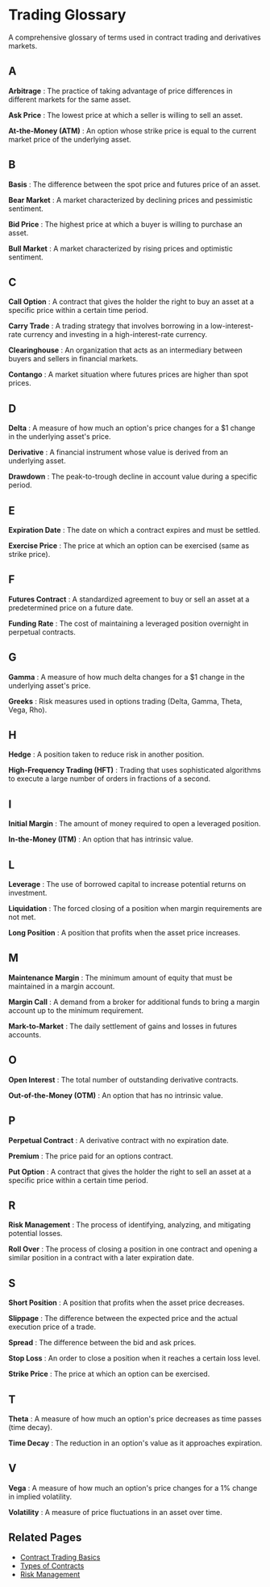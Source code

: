 # Trading Glossary

A comprehensive glossary of terms used in contract trading and derivatives markets.

## A

**Arbitrage**
: The practice of taking advantage of price differences in different markets for the same asset.

**Ask Price**
: The lowest price at which a seller is willing to sell an asset.

**At-the-Money (ATM)**
: An option whose strike price is equal to the current market price of the underlying asset.

## B

**Basis**
: The difference between the spot price and futures price of an asset.

**Bear Market**
: A market characterized by declining prices and pessimistic sentiment.

**Bid Price**
: The highest price at which a buyer is willing to purchase an asset.

**Bull Market**
: A market characterized by rising prices and optimistic sentiment.

## C

**Call Option**
: A contract that gives the holder the right to buy an asset at a specific price within a certain time period.

**Carry Trade**
: A trading strategy that involves borrowing in a low-interest-rate currency and investing in a high-interest-rate currency.

**Clearinghouse**
: An organization that acts as an intermediary between buyers and sellers in financial markets.

**Contango**
: A market situation where futures prices are higher than spot prices.

## D

**Delta**
: A measure of how much an option's price changes for a $1 change in the underlying asset's price.

**Derivative**
: A financial instrument whose value is derived from an underlying asset.

**Drawdown**
: The peak-to-trough decline in account value during a specific period.

## E

**Expiration Date**
: The date on which a contract expires and must be settled.

**Exercise Price**
: The price at which an option can be exercised (same as strike price).

## F

**Futures Contract**
: A standardized agreement to buy or sell an asset at a predetermined price on a future date.

**Funding Rate**
: The cost of maintaining a leveraged position overnight in perpetual contracts.

## G

**Gamma**
: A measure of how much delta changes for a $1 change in the underlying asset's price.

**Greeks**
: Risk measures used in options trading (Delta, Gamma, Theta, Vega, Rho).

## H

**Hedge**
: A position taken to reduce risk in another position.

**High-Frequency Trading (HFT)**
: Trading that uses sophisticated algorithms to execute a large number of orders in fractions of a second.

## I

**Initial Margin**
: The amount of money required to open a leveraged position.

**In-the-Money (ITM)**
: An option that has intrinsic value.

## L

**Leverage**
: The use of borrowed capital to increase potential returns on investment.

**Liquidation**
: The forced closing of a position when margin requirements are not met.

**Long Position**
: A position that profits when the asset price increases.

## M

**Maintenance Margin**
: The minimum amount of equity that must be maintained in a margin account.

**Margin Call**
: A demand from a broker for additional funds to bring a margin account up to the minimum requirement.

**Mark-to-Market**
: The daily settlement of gains and losses in futures accounts.

## O

**Open Interest**
: The total number of outstanding derivative contracts.

**Out-of-the-Money (OTM)**
: An option that has no intrinsic value.

## P

**Perpetual Contract**
: A derivative contract with no expiration date.

**Premium**
: The price paid for an options contract.

**Put Option**
: A contract that gives the holder the right to sell an asset at a specific price within a certain time period.

## R

**Risk Management**
: The process of identifying, analyzing, and mitigating potential losses.

**Roll Over**
: The process of closing a position in one contract and opening a similar position in a contract with a later expiration date.

## S

**Short Position**
: A position that profits when the asset price decreases.

**Slippage**
: The difference between the expected price and the actual execution price of a trade.

**Spread**
: The difference between the bid and ask prices.

**Stop Loss**
: An order to close a position when it reaches a certain loss level.

**Strike Price**
: The price at which an option can be exercised.

## T

**Theta**
: A measure of how much an option's price decreases as time passes (time decay).

**Time Decay**
: The reduction in an option's value as it approaches expiration.

## V

**Vega**
: A measure of how much an option's price changes for a 1% change in implied volatility.

**Volatility**
: A measure of price fluctuations in an asset over time.

## Related Pages

- [Contract Trading Basics](/basics/what-is-contract-trading)
- [Types of Contracts](/basics/contract-types)
- [Risk Management](/risk-management/basics)
